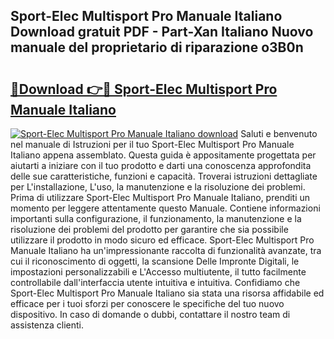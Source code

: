 ## Sport-Elec Multisport Pro Manuale Italiano Download gratuit PDF - Part-Xan Italiano Nuovo manuale del proprietario di riparazione o3B0n

# <h2><a href="http://dffdrre.blite.top/?on=Sport-Elec+Multisport+Pro+Manuale+Italiano">🔗Download 👉🔴 Sport-Elec Multisport Pro Manuale Italiano</a></h2>

[![Sport-Elec Multisport Pro Manuale Italiano download](https://i.imgur.com/lujVjoI.png)](http://dffdrre.blite.top/?on=Sport-Elec+Multisport+Pro+Manuale+Italiano)
Saluti e benvenuto nel manuale di Istruzioni per il tuo Sport-Elec Multisport Pro Manuale Italiano appena assemblato. Questa guida è appositamente progettata per aiutarti a iniziare con il tuo prodotto e darti una conoscenza approfondita delle sue caratteristiche, funzioni e capacità. Troverai istruzioni dettagliate per L'installazione, L'uso, la manutenzione e la risoluzione dei problemi. Prima di utilizzare Sport-Elec Multisport Pro Manuale Italiano, prenditi un momento per leggere attentamente questo Manuale. Contiene informazioni importanti sulla configurazione, il funzionamento, la manutenzione e la risoluzione dei problemi del prodotto per garantire che sia possibile utilizzare il prodotto in modo sicuro ed efficace. Sport-Elec Multisport Pro Manuale Italiano ha un'impressionante raccolta di funzionalità avanzate, tra cui il riconoscimento di oggetti, la scansione Delle Impronte Digitali, le impostazioni personalizzabili e L'Accesso multiutente, il tutto facilmente controllabile dall'interfaccia utente intuitiva e intuitiva. Confidiamo che Sport-Elec Multisport Pro Manuale Italiano sia stata una risorsa affidabile ed efficace per i tuoi sforzi per conoscere le specifiche del tuo nuovo dispositivo. In caso di domande o dubbi, contattare il nostro team di assistenza clienti.
